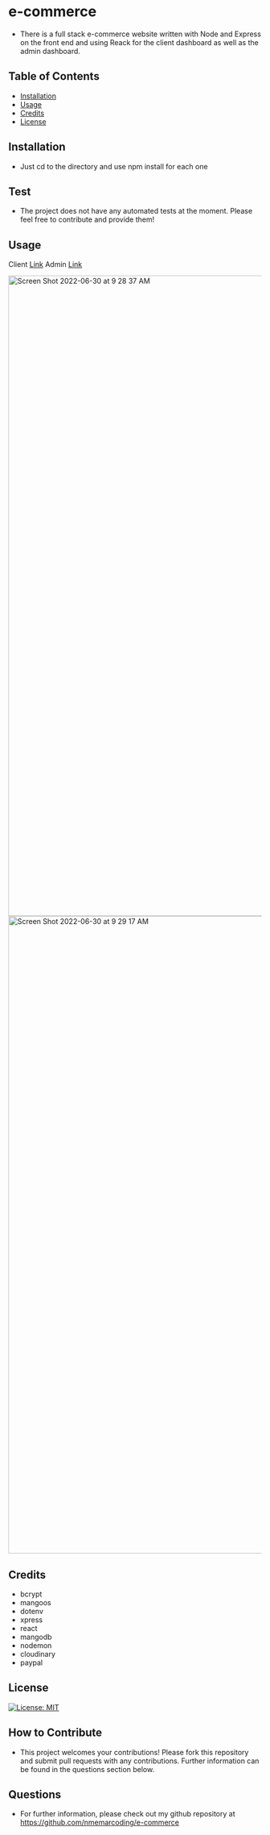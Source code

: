# e-commerce

* There is a full stack e-commerce website written with Node and Express on the front end and using Reack for the client dashboard as well as the admin dashboard.
## Table of Contents
- [Installation](#installation) 
- [Usage](#usage) 
- [Credits](#credits) 
- [License](#license)
## Installation 
* Just cd to the directory and use npm install for each one

## Test 
* The project does not have any automated tests at the moment. Please feel free to contribute and provide them!
## Usage
Client [Link](https://e-commerce1400.web.app/)
Admin [Link](https://e-commerce1400-admin.web.app/)

<img width="1271" alt="Screen Shot 2022-06-30 at 9 28 37 AM" src="https://user-images.githubusercontent.com/94582549/176729662-9d1835b8-3994-4a6a-89de-862ea15b4718.png">

<img width="1265" alt="Screen Shot 2022-06-30 at 9 29 17 AM" src="https://user-images.githubusercontent.com/94582549/176729871-9b7e36cf-bcc8-4867-9938-7b9f0132a4bc.png">



## Credits
* bcrypt
* mangoos
* dotenv
* xpress
* react
* mangodb
* nodemon
* cloudinary
* paypal

## License
[![License: MIT](https://img.shields.io/badge/License-MIT-yellow.svg)](https://opensource.org/licenses/MIT)            
## How to Contribute 
* This project welcomes your contributions! Please fork this repository and submit pull requests with any contributions. Further information can be found in the questions section below.
## Questions
* For further information, please check out my github repository at https://github.com/nmemarcoding/e-commerce

